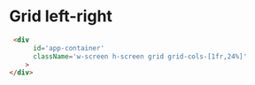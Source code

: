 # Grid left-right
```html
 <div
      id='app-container'
      className='w-screen h-screen grid grid-cols-[1fr,24%]'
    >
</div>
```


